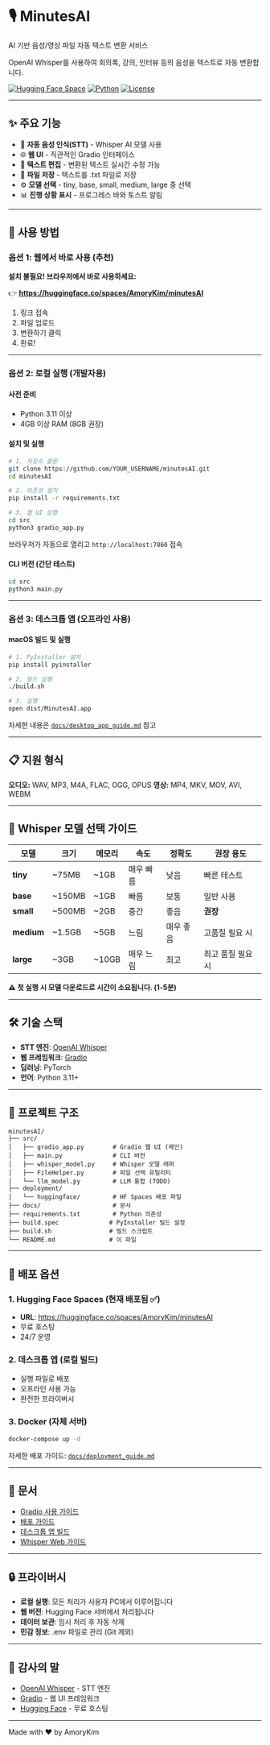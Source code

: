 # 🎙️ MinutesAI

AI 기반 음성/영상 파일 자동 텍스트 변환 서비스

OpenAI Whisper를 사용하여 회의록, 강의, 인터뷰 등의 음성을 텍스트로 자동 변환합니다.

[![Hugging Face Space](https://img.shields.io/badge/🤗-Hugging%20Face-yellow)](https://huggingface.co/spaces/AmoryKim/minutesAI)
[![Python](https://img.shields.io/badge/Python-3.11+-blue.svg)](https://www.python.org/)
[![License](https://img.shields.io/badge/License-MIT-green.svg)](LICENSE)

---

## ✨ 주요 기능

- 🎯 **자동 음성 인식(STT)** - Whisper AI 모델 사용
- 🌐 **웹 UI** - 직관적인 Gradio 인터페이스
- 📝 **텍스트 편집** - 변환된 텍스트 실시간 수정 가능
- 💾 **파일 저장** - 텍스트를 .txt 파일로 저장
- ⚙️ **모델 선택** - tiny, base, small, medium, large 중 선택
- 📊 **진행 상황 표시** - 프로그레스 바와 토스트 알림

---

## 🚀 사용 방법

### 옵션 1: 웹에서 바로 사용 (추천)

**설치 불필요! 브라우저에서 바로 사용하세요:**

👉 **https://huggingface.co/spaces/AmoryKim/minutesAI**

1. 링크 접속
2. 파일 업로드
3. 변환하기 클릭
4. 완료!

---

### 옵션 2: 로컬 실행 (개발자용)

#### 사전 준비
- Python 3.11 이상
- 4GB 이상 RAM (8GB 권장)

#### 설치 및 실행

```bash
# 1. 저장소 클론
git clone https://github.com/YOUR_USERNAME/minutesAI.git
cd minutesAI

# 2. 의존성 설치
pip install -r requirements.txt

# 3. 웹 UI 실행
cd src
python3 gradio_app.py
```

브라우저가 자동으로 열리고 `http://localhost:7860` 접속

#### CLI 버전 (간단 테스트)

```bash
cd src
python3 main.py
```

---

### 옵션 3: 데스크톱 앱 (오프라인 사용)

#### macOS 빌드 및 실행

```bash
# 1. PyInstaller 설치
pip install pyinstaller

# 2. 빌드 실행
./build.sh

# 3. 실행
open dist/MinutesAI.app
```

자세한 내용은 [`docs/desktop_app_guide.md`](docs/desktop_app_guide.md) 참고

---

## 📋 지원 형식

**오디오:** WAV, MP3, M4A, FLAC, OGG, OPUS
**영상:** MP4, MKV, MOV, AVI, WEBM

---

## 🎯 Whisper 모델 선택 가이드

| 모델 | 크기 | 메모리 | 속도 | 정확도 | 권장 용도 |
|------|------|--------|------|--------|----------|
| **tiny** | ~75MB | ~1GB | 매우 빠름 | 낮음 | 빠른 테스트 |
| **base** | ~150MB | ~1GB | 빠름 | 보통 | 일반 사용 |
| **small** | ~500MB | ~2GB | 중간 | 좋음 | **권장** |
| **medium** | ~1.5GB | ~5GB | 느림 | 매우 좋음 | 고품질 필요 시 |
| **large** | ~3GB | ~10GB | 매우 느림 | 최고 | 최고 품질 필요 시 |

**⚠️ 첫 실행 시 모델 다운로드로 시간이 소요됩니다. (1-5분)**

---

## 🛠️ 기술 스택

- **STT 엔진**: [OpenAI Whisper](https://github.com/openai/whisper)
- **웹 프레임워크**: [Gradio](https://gradio.app/)
- **딥러닝**: PyTorch
- **언어**: Python 3.11+

---

## 📂 프로젝트 구조

```
minutesAI/
├── src/
│   ├── gradio_app.py        # Gradio 웹 UI (메인)
│   ├── main.py              # CLI 버전
│   ├── whisper_model.py     # Whisper 모델 래퍼
│   ├── FileHelper.py        # 파일 선택 유틸리티
│   └── llm_model.py         # LLM 통합 (TODO)
├── deployment/
│   └── huggingface/         # HF Spaces 배포 파일
├── docs/                    # 문서
├── requirements.txt         # Python 의존성
├── build.spec              # PyInstaller 빌드 설정
├── build.sh                # 빌드 스크립트
└── README.md               # 이 파일
```

---

## 🚢 배포 옵션

### 1. Hugging Face Spaces (현재 배포됨 ✅)
- **URL**: https://huggingface.co/spaces/AmoryKim/minutesAI
- 무료 호스팅
- 24/7 운영

### 2. 데스크톱 앱 (로컬 빌드)
- 실행 파일로 배포
- 오프라인 사용 가능
- 완전한 프라이버시

### 3. Docker (자체 서버)
```bash
docker-compose up -d
```

자세한 배포 가이드: [`docs/deployment_guide.md`](docs/deployment_guide.md)

---

## 📖 문서

- [Gradio 사용 가이드](docs/gradio_usage.md)
- [배포 가이드](docs/deployment_guide.md)
- [데스크톱 앱 빌드](docs/desktop_app_guide.md)
- [Whisper Web 가이드](docs/whisper_web_guide.md)

---

## 🔒 프라이버시

- **로컬 실행**: 모든 처리가 사용자 PC에서 이루어집니다
- **웹 버전**: Hugging Face 서버에서 처리됩니다
- **데이터 보관**: 임시 처리 후 자동 삭제
- **민감 정보**: .env 파일로 관리 (Git 제외)

---

## 🙏 감사의 말

- [OpenAI Whisper](https://github.com/openai/whisper) - STT 엔진
- [Gradio](https://gradio.app/) - 웹 UI 프레임워크
- [Hugging Face](https://huggingface.co/) - 무료 호스팅

---

Made with ❤️ by AmoryKim
